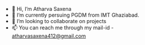 - 👋 Hi, I’m Atharva Saxena
- 🌱 I’m currently persuing PGDM from IMT Ghaziabad.
- 💞️ I’m looking to collaborate on projects 
- 📫 You can reach me through my mail-id - atharvasaxena412@gmail.com

<!---
AtharvaSaxena3/AtharvaSaxena3 is a ✨ special ✨ repository because its `README.md` (this file) appears on your GitHub profile.
You can click the Preview link to take a look at your changes.
--->
